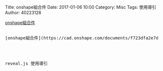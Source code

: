 Title: onshape組合件
Date: 2017-01-06 10:00
Category: Misc
Tags: 使用導引
Author: 40223128

[onshape組合件](https://cad.onshape.com/documents/f723dfa2e7d650d3c8d16304/w/7ae4d158c2e340b2b1c0e43c/e/e8d9ea50e2cb1fdf85595f27)

<!-- PELICAN_END_SUMMARY -->

<pre class="brush: python">

[onshape組合件](https://cad.onshape.com/documents/f723dfa2e7d650d3c8d16304/w/7ae4d158c2e340b2b1c0e43c/e/e8d9ea50e2cb1fdf85595f27)




reveal.js 使用導引

</pre>


